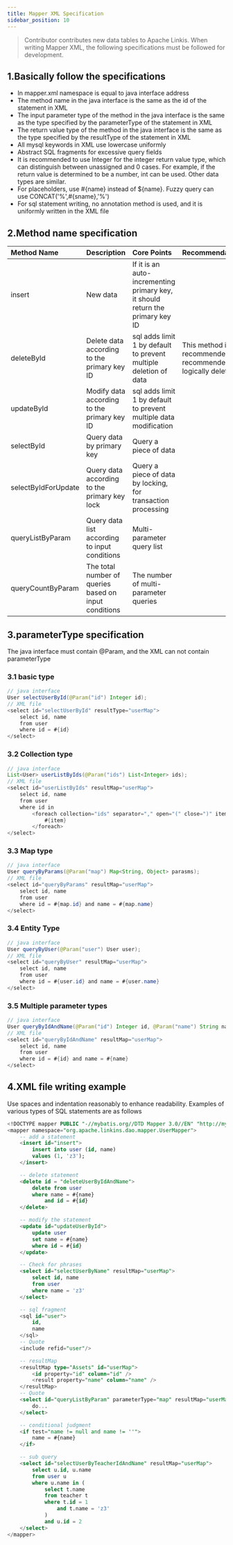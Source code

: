 ```yaml
---
title: Mapper XML Specification
sidebar_position: 10
---
```


> Contributor contributes new data tables to Apache Linkis. When writing Mapper XML, the following specifications must be followed for development.

## 1.Basically follow the specifications
- In mapper.xml namespace is equal to java interface address  
- The method name in the java interface is the same as the id of the statement in XML  
- The input parameter type of the method in the java interface is the same as the type specified by the parameterType of the statement in XML
- The return value type of the method in the java interface is the same as the type specified by the resultType of the statement in XML
- All mysql keywords in XML use lowercase uniformly
- Abstract SQL fragments for excessive query fields
- It is recommended to use Integer for the integer return value type, which can distinguish between unassigned and 0 cases. For example, if the return value is determined to be a number, int can be used. Other data types are similar.
- For placeholders, use #{name} instead of ${name}. Fuzzy query can use CONCAT('%',#{sname},'%')
- For sql statement writing, no annotation method is used, and it is uniformly written in the XML file

## 2.Method name specification

|Method Name|Description|Core Points|Recommendations|
|:---- |:--- |:--- |:--- |
|insert | New data | If it is an auto-incrementing primary key, it should return the primary key ID| |	 
|deleteById | Delete data according to the primary key ID | sql adds limit 1 by default to prevent multiple deletion of data | This method is not recommended, it is recommended to logically delete |
|updateById | Modify data according to the primary key ID | sql adds limit 1 by default to prevent multiple data modification | |	 
|selectById | Query data by primary key | Query a piece of data | |
|selectByIdForUpdate | Query data according to the primary key lock | Query a piece of data by locking, for transaction processing | |
|queryListByParam | Query data list according to input conditions | Multi-parameter query list | |
|queryCountByParam | The total number of queries based on input conditions | The number of multi-parameter queries | |

## 3.parameterType specification
The java interface must contain @Param, and the XML can not contain parameterType
### 3.1 basic type
````java
// java interface
User selectUserById(@Param("id") Integer id);
// XML file
<select id="selectUserById" resultType="userMap">
    select id, name
	from user
	where id = #{id}
</select>
````
### 3.2 Collection type
````java
// java interface
List<User> userListByIds(@Param("ids") List<Integer> ids);
// XML file
<select id="userListByIds" resultMap="userMap">
	select id, name
	from user
	where id in
		<foreach collection="ids" separator="," open="(" close=")" item="item">
			#{item}
		</foreach>
</select>
````
### 3.3 Map type
````java
// java interface
User queryByParams(@Param("map") Map<String, Object> parasms);
// XML file
<select id="queryByParams" resultMap="userMap">
	select id, name
	from user
	where id = #{map.id} and name = #{map.name}
</select>
````
### 3.4 Entity Type
````java
// java interface
User queryByUser(@Param("user") User user);
// XML file
<select id="queryByUser" resultMap="userMap">
	select id, name
	from user
	where id = #{user.id} and name = #{user.name}
</select>
````
### 3.5 Multiple parameter types
````java
// java interface
User queryByIdAndName(@Param("id") Integer id, @Param("name") String name);
// XML file
<select id="queryByIdAndName" resultMap="userMap">
	select id, name
	from user
	where id = #{id} and name = #{name}
</select>
````
## 4.XML file writing example
Use spaces and indentation reasonably to enhance readability. Examples of various types of SQL statements are as follows
```sql
<!DOCTYPE mapper PUBLIC "-//mybatis.org//DTD Mapper 3.0//EN" "http://mybatis.org/dtd/mybatis-3-mapper.dtd">
<mapper namespace="org.apache.linkins.dao.mapper.UserMapper">
	-- add a statement
	<insert id="insert">
		insert into user (id, name)
		values ​​(1, 'z3');
	</insert>

	-- delete statement
	<delete id = "deleteUserByIdAndName">
		delete from user
		where name = #{name}
			and id = #{id}
	</delete>

	-- modify the statement
	<update id="updateUserById">
		update user
		set name = #{name}
		where id = #{id}
	</update>

	-- Check for phrases
	<select id="selectUserByName" resultMap="userMap">
		select id, name
		from user
		where name = 'z3'
	</select>

	-- sql fragment
	<sql id="user">
		id,
		name
	</sql>
	-- Quote
	<include refid="user"/>

	-- resultMap
	<resultMap type="Assets" id="userMap">  
		<id property="id" column="id" />  
		<result property="name" column="name" />
	</resultMap>
	-- Quote
	<select id="queryListByParam" parameterType="map" resultMap="userMap">
		do...
	</select>

	-- conditional judgment
	<if test="name != null and name != ''">  
		name = #{name}  
	</if>

	-- sub query
	<select id="selectUserByTeacherIdAndName" resultMap="userMap">
		select u.id, u.name
		from user u
		where u.name in (
			select t.name
			from teacher t
			where t.id = 1
				and t.name = 'z3'
			)
			and u.id = 2
	</select>
</mapper>
````